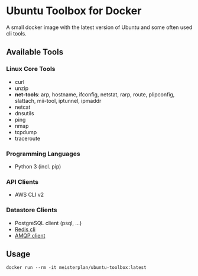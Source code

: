 # Ubuntu Toolbox for Docker

A small docker image with the latest version of Ubuntu and some often used cli tools.

## Available Tools

### Linux Core Tools

- curl
- unzip
- **net-tools**: arp, hostname, ifconfig, netstat, rarp, route, plipconfig, slattach, mii-tool, iptunnel, ipmaddr
- netcat
- dnsutils
- ping
- nmap
- tcpdump
- traceroute

### Programming Languages

- Python 3 (incl. pip)

### API Clients

- AWS CLI v2

### Datastore Clients

- PostgreSQL client (psql, ...)
- [Redis cli](https://redis.io/topics/rediscli)
- [AMQP client](https://github.com/ownaginatious/amqp-client-cli)

## Usage

`docker run --rm -it meisterplan/ubuntu-toolbox:latest`
